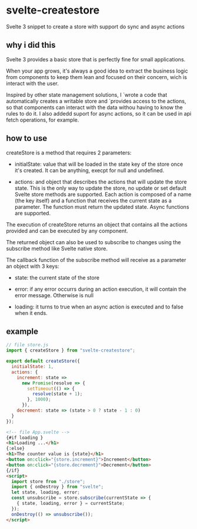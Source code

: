 # svelte-createstore

Svelte 3 snippet to create a store with support do sync and async actions

## why i did this

Svelte 3 provides a basic store that is perfectly fine for small applications.

When your app grows, it's always a good idea to extract the business logic from components to keep them lean and focused on their concern, wich is interact with the user.

Inspired by other state management solutions, I ´wrote a code that automatically creates a writable store and ´provides access to the actions, so that components can interact with the data withou having to know the rules to do it.
I also addedd suport for async actions, so it can be used in api fetch operations, for example.

## how to use

createStore is a method that requires 2 parameters:

- initialState: value that will be loaded in the state key of the store once it's created. It can be anything, execpt for null and undefined.

- actions: and object that describes the actions that will update the store state. This is the only way to update the store, no update or set default Svelte store methods are supported. Each action is composed of a name (the key itself) and a function that receives the current state as a parameter. The function must return the updated state. Async functions are supported.

The execution of createStore returns an object that contains all the actions provided and can be executed by any component.

The returned object can also be used to subscribe to changes using the subscribe method like Svelte native store.

The callback function of the subscribe method will receive as a parameter an object with 3 keys:

- state: the current state of the store

- error: if any error occurrs during an action execution, it will contain the error message. Otherwise is null

- loading: it turns to true when an async action is executed and to false when it ends.

## example

```javascript
// file store.js
import { createStore } from "svelte-createstore";

export default createStore({
  initialState: 1,
  actions: {
    increment: state =>
      new Promise(resolve => {
        setTimeout(() => {
          resolve(state + 1);
        }, 1000);
      }),
    decrement: state => (state > 0 ? state - 1 : 0)
  }
});
```

```html
<!-- file App.svelte -->
{#if loading }
<h1>Loading ...</h1>
{:else}
<h1>The counter value is {state}</h1>
<button on:click="{store.increment}">Increment</button>
<button on:click="{store.decrement}">Decrement</button>
{/if}
<script>
  import store from "./store";
  import { onDestroy } from "svelte";
  let state, loading, error;
  const unsubscribe = store.subscribe(currentState => {
    { state, loading, error } = currentState;
  });
  onDestroy(() => unsubscribe());
</script>
```
